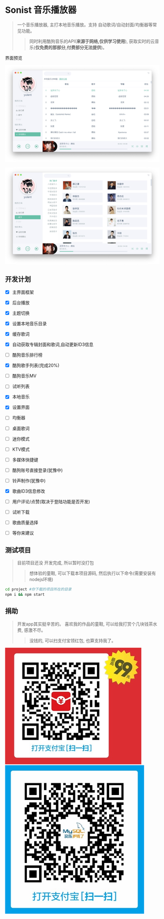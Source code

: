 # Sonist 音乐播放器
> 一个音乐播放器, 主打本地音乐播放。支持 自动歌词/自动封面/均衡器等常见功能。
>> 同时利用酷狗音乐的API(**来源于网络,仅供学习使用**), 获取实时的云音乐(**仅免费的那部分,付费部分无法提供**)。


界面预览

![demo](./demo1.jpg)

![demo](./demo2.jpg)


## 开发计划

- [x] 主界面框架
- [x] 后台播放
- [x] 主题切换
- [x] 设置本地音乐目录
- [x] 缓存歌词
- [x] 自动获取专辑封面和歌词,自动更新ID3信息
- [ ] 酷狗音乐排行榜
- [x] 酷狗歌手列表(完成20%)
- [ ] 酷狗音乐MV
- [ ] 试听列表
- [x] 本地音乐
- [x] 设置界面
- [ ] 均衡器
- [ ] 桌面歌词
- [ ] 迷你模式
- [ ] KTV模式
- [ ] 多媒体快捷键
- [ ] 酷狗账号直接登录(犹豫中)
- [ ] 铃声制作(犹豫中)
- [x] 歌曲ID3信息修改
- [ ] 用户评论/点赞(取决于登陆功能是否开发)
- [ ] 试听下载
- [ ] 歌曲质量选择
- [ ] 等你来建议


## 测试项目
> 目前项目还没 开发完成, 所以暂时没打包
>> 想体验的童鞋, 可以下载本项目源码, 然后执行以下命令(需要安装有nodejs环境)

```bash
cd project #你下载的项目所在的目录
npm i && npm start
```


## 捐助
> 开发app其实挺辛苦的。 喜欢我的作品的童鞋, 可以给我打赏个几块钱茶水费, 感激不尽。
>> 没钱的, 可以扫支付宝领红包, 也算支持我了。

![1](./ali0.jpg) ![2](./ali1.jpg)